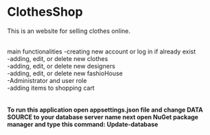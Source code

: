# ClothesShop

This is an website for selling clothes online. <br/>
<br/>

main functionalities
-creating new account or log in if already exist<br/>
-adding, edit, or delete new clothes</br>
-adding, edit, or delete new designers<br/>
-adding, edit, or delete new fashioHouse </br>
-Administrator and user role </br>
-adding items to shopping cart
<br/>
<br/>
<br/>
<b>To run this application open appsettings.json file and change DATA SOURCE to your database server name 
next open NuGet package manager and type this command: Update-database
